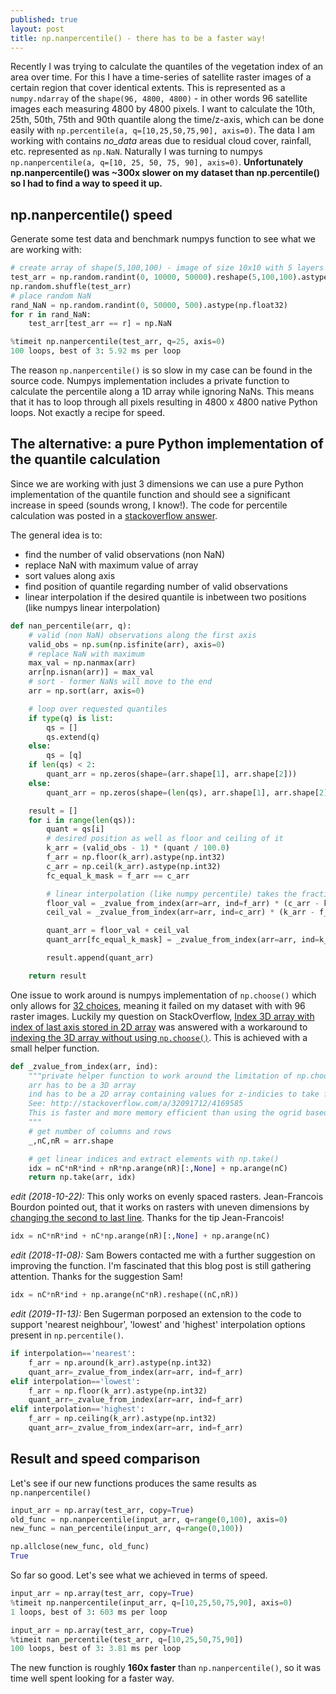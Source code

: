 ```yaml
---
published: true
layout: post
title: np.nanpercentile() - there has to be a faster way!
---
```


Recently I was trying to calculate the quantiles of the vegetation index of an area over time. For this I have a time-series of satellite raster images of a certain region that cover identical extents. This is represented as a `numpy.ndarray` of the `shape(96, 4800, 4800)` - in other words 96 satellite images each measuring 4800 by 4800 pixels. I want to calculate the 10th, 25th, 50th, 75th and 90th quantile along the time/z-axis, which can be done easily with `np.percentile(a, q=[10,25,50,75,90], axis=0)`. The data I am working with contains *no_data* areas due to residual cloud cover, rainfall, etc. represented as `np.NaN`. Naturally I was turning to numpys `np.nanpercentile(a, q=[10, 25, 50, 75, 90], axis=0)`. **Unfortunately np.nanpercentile() was ~300x slower on my dataset than np.percentile() so I had to find a way to speed it up.**

## np.nanpercentile() speed

Generate some test data and benchmark numpys function to see what we are working with:

```python
# create array of shape(5,100,100) - image of size 10x10 with 5 layers
test_arr = np.random.randint(0, 10000, 50000).reshape(5,100,100).astype(np.float32)
np.random.shuffle(test_arr)
# place random NaN
rand_NaN = np.random.randint(0, 50000, 500).astype(np.float32)
for r in rand_NaN:
    test_arr[test_arr == r] = np.NaN
```
```python
%timeit np.nanpercentile(test_arr, q=25, axis=0)
100 loops, best of 3: 5.92 ms per loop
```
The reason `np.nanpercentile()` is so slow in my case can be found in the source code. Numpys implementation includes a private function to calculate the percentile along a 1D array while ignoring NaNs. This means that it has to loop through all pixels resulting in 4800 x 4800 native Python loops. Not exactly a recipe for speed.

## The alternative: a pure Python implementation of the quantile calculation

Since we are working with just 3 dimensions we can use a pure Python implementation of the quantile function and should see a significant increase in speed (sounds wrong, I know!). The code for percentile calculation was posted in a [stackoverflow answer](http://stackoverflow.com/questions/2374640/how-do-i-calculate-percentiles-with-python-numpy).

The general idea is to:

 - find the number of valid observations (non NaN)
 - replace NaN with maximum value of array
 - sort values along axis
 - find position of quantile regarding number of valid observations
 - linear interpolation if the desired quantile is inbetween two positions (like numpys linear interpolation)

```python
def nan_percentile(arr, q):
    # valid (non NaN) observations along the first axis
    valid_obs = np.sum(np.isfinite(arr), axis=0)
    # replace NaN with maximum
    max_val = np.nanmax(arr)
    arr[np.isnan(arr)] = max_val
    # sort - former NaNs will move to the end
    arr = np.sort(arr, axis=0)

    # loop over requested quantiles
    if type(q) is list:
        qs = []
        qs.extend(q)
    else:
        qs = [q]
    if len(qs) < 2:
        quant_arr = np.zeros(shape=(arr.shape[1], arr.shape[2]))
    else:
        quant_arr = np.zeros(shape=(len(qs), arr.shape[1], arr.shape[2]))

    result = []
    for i in range(len(qs)):
        quant = qs[i]
        # desired position as well as floor and ceiling of it
        k_arr = (valid_obs - 1) * (quant / 100.0)
        f_arr = np.floor(k_arr).astype(np.int32)
        c_arr = np.ceil(k_arr).astype(np.int32)
        fc_equal_k_mask = f_arr == c_arr

        # linear interpolation (like numpy percentile) takes the fractional part of desired position
        floor_val = _zvalue_from_index(arr=arr, ind=f_arr) * (c_arr - k_arr)
        ceil_val = _zvalue_from_index(arr=arr, ind=c_arr) * (k_arr - f_arr)

        quant_arr = floor_val + ceil_val
        quant_arr[fc_equal_k_mask] = _zvalue_from_index(arr=arr, ind=k_arr.astype(np.int32))[fc_equal_k_mask]  # if floor == ceiling take floor value

        result.append(quant_arr)

    return result
```

One issue to work around is numpys implementation of `np.choose()` which only allows for [32 choices](http://stackoverflow.com/questions/11570157/numpy-choose-32-choice-limitation), meaning it failed on my dataset with with 96 raster images. Luckily my question on StackOverflow, [Index 3D array with index of last axis stored in 2D array](http://stackoverflow.com/questions/32089973/numpy-index-3d-array-with-index-of-last-axis-stored-in-2d-array) was answered with a workaround to [indexing the 3D array without using `np.choose()`](http://stackoverflow.com/a/32091712/4169585). This is achieved with a small helper function.

```python
def _zvalue_from_index(arr, ind):
    """private helper function to work around the limitation of np.choose() by employing np.take()
    arr has to be a 3D array
    ind has to be a 2D array containing values for z-indicies to take from arr
    See: http://stackoverflow.com/a/32091712/4169585
    This is faster and more memory efficient than using the ogrid based solution with fancy indexing.
    """
    # get number of columns and rows
    _,nC,nR = arr.shape

    # get linear indices and extract elements with np.take()
    idx = nC*nR*ind + nR*np.arange(nR)[:,None] + np.arange(nC)
    return np.take(arr, idx)
```

*edit (2018-10-22):* This only works on evenly spaced rasters. Jean-Francois Bourdon pointed out, that it works on rasters with uneven dimensions by [changing the second to last line](https://gist.github.com/jfbourdon/52ddb9259302a0cc3ff13779245d5020). Thanks for the tip Jean-Francois!

```python
idx = nC*nR*ind + nC*np.arange(nR)[:,None] + np.arange(nC)
```

*edit (2018-11-08):*  Sam Bowers contacted me with a further suggestion on improving the function. I'm fascinated that this blog post is still gathering attention. Thanks for the suggestion Sam!

```python
idx = nC*nR*ind + np.arange(nC*nR).reshape((nC,nR))
```

*edit (2019-11-13):* Ben Sugerman porposed an extension to the code to support 'nearest neighbour', 'lowest' and 'highest' interpolation options present in `np.percentile()`.

```python
if interpolation=='nearest':
    f_arr = np.around(k_arr).astype(np.int32)
    quant_arr=_zvalue_from_index(arr=arr, ind=f_arr) 
elif interpolation=='lowest':
    f_arr = np.floor(k_arr).astype(np.int32)
    quant_arr=_zvalue_from_index(arr=arr, ind=f_arr) 
elif interpolation=='highest':
    f_arr = np.ceiling(k_arr).astype(np.int32)
    quant_arr=_zvalue_from_index(arr=arr, ind=f_arr) 
```

## Result and speed comparison

Let's see if our new functions produces the same results as `np.nanpercentile()`

```python
input_arr = np.array(test_arr, copy=True)
old_func = np.nanpercentile(input_arr, q=range(0,100), axis=0)
new_func = nan_percentile(input_arr, q=range(0,100))

np.allclose(new_func, old_func)
True
```

So far so good. Let's see what we achieved in terms of speed.

```python
input_arr = np.array(test_arr, copy=True)
%timeit np.nanpercentile(input_arr, q=[10,25,50,75,90], axis=0)
1 loops, best of 3: 603 ms per loop
```

```python
input_arr = np.array(test_arr, copy=True)
%timeit nan_percentile(test_arr, q=[10,25,50,75,90])
100 loops, best of 3: 3.81 ms per loop
```

The new function is roughly **160x faster** than `np.nanpercentile()`, so it was time well spent looking for a faster way.
